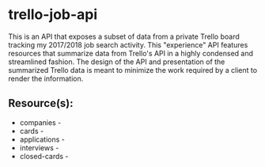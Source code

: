 # trello-job-api
This is an API that exposes a subset of data from a private Trello board tracking my 2017/2018 job search activity. This "experience" API features resources that summarize data from Trello's API in a highly condensed and streamlined fashion. The design of the API and presentation of the summarized Trello data is meant to minimize the work required by a client to render the information.

## Resource(s):
* companies -
* cards -
* applications -
* interviews -
* closed-cards -
